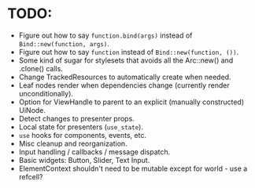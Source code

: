 # TODO:

* Figure out how to say `function.bind(args)` instead of `Bind::new(function, args)`.
* Figure out how to say `function` instead of `Bind::new(function, ())`.
* Some kind of sugar for stylesets that avoids all the Arc::new() and .clone() calls.
* Change TrackedResources to automatically create when needed.
* Leaf nodes render when dependencies change (currently render unconditionally).
* Option for ViewHandle to parent to an explicit (manually constructed) UiNode.
* Detect changes to presenter props.
* Local state for presenters (`use_state`).
* `use` hooks for components, events, etc.
* Misc cleanup and reorganization.
* Input handling / callbacks / message dispatch.
* Basic widgets: Button, Slider, Text Input.
* ElementContext shouldn't need to be mutable except for world - use a refcell?
